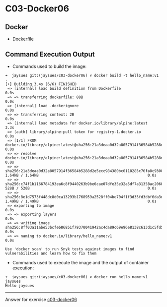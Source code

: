 # C03-Docker06

## Docker 
- [Dockerfile](Dockerfile)

## Command Execution Output
- Commands used to build  the image:
```
➜  jaysues git:(jaysues/c03-docker06) ✗ docker build -t hello_name:v1 .
[+] Building 3.4s (6/6) FINISHED                                                                                                                    
 => [internal] load build definition from Dockerfile                                                                                           0.0s
 => => transferring dockerfile: 88B                                                                                                            0.0s
 => [internal] load .dockerignore                                                                                                              0.0s
 => => transferring context: 2B                                                                                                                0.0s
 => [internal] load metadata for docker.io/library/alpine:latest                                                                               3.3s
 => [auth] library/alpine:pull token for registry-1.docker.io                                                                                  0.0s
 => [1/1] FROM docker.io/library/alpine:latest@sha256:21a3deaa0d32a8057914f36584b5288d2e5ecc984380bc0118285c70fa8c9300                         0.0s
 => => resolve docker.io/library/alpine:latest@sha256:21a3deaa0d32a8057914f36584b5288d2e5ecc984380bc0118285c70fa8c9300                         0.0s
 => => sha256:21a3deaa0d32a8057914f36584b5288d2e5ecc984380bc0118285c70fa8c9300 1.64kB / 1.64kB                                                 0.0s
 => => sha256:c74f1b1166784193ea6c8f9440263b9be6cae07dfe35e32a5df7a31358ac2060 528B / 528B                                                     0.0s
 => => sha256:8e1d7573f448dc8d0ca13293b1768959a2528ff04be704f1f3d35fd3dbf6da3d 1.49kB / 1.49kB                                                 0.0s
 => exporting to image                                                                                                                         0.0s
 => => exporting layers                                                                                                                        0.0s
 => => writing image sha256:8ff03a11abe53bcfe686851f79370041942ac4da89c69e96e8138c613d1c5fd5                                                   0.0s
 => => naming to docker.io/library/hello_name:v1                                                                                               0.0s

Use 'docker scan' to run Snyk tests against images to find vulnerabilities and learn how to fix them
```

- Commands used to execute the image and the output of container execution:
```
➜  jaysues git:(jaysues/c03-docker06) ✗ docker run hello_name:v1 jaysues
Hello jaysues
```

<!-- Don't change anything below this point-->
<!-- Before commiting, remove both commented lines--> 
***
Answer for exercise [c03-docker06](https://github.com/devopsacademyau/academy/blob/af3225a3436f263164e8daebc6bbd1ef3122b900/classes/03class/exercises/c03-docker06/README.md)